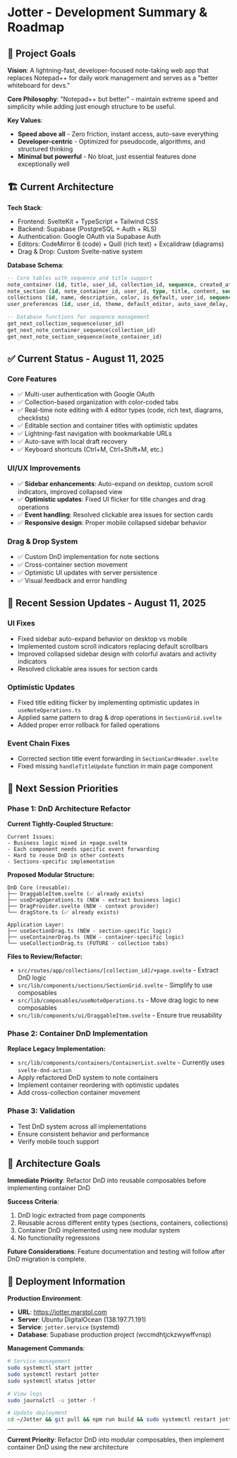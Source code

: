 # Jotter - Development Summary & Roadmap

## 🎯 Project Goals

**Vision**: A lightning-fast, developer-focused note-taking web app that replaces Notepad++ for daily work management and serves as a "better whiteboard for devs."

**Core Philosophy**: "Notepad++ but better" - maintain extreme speed and simplicity while adding just enough structure to be useful.

**Key Values**:

- **Speed above all** - Zero friction, instant access, auto-save everything
- **Developer-centric** - Optimized for pseudocode, algorithms, and structured thinking
- **Minimal but powerful** - No bloat, just essential features done exceptionally well

## 🏗️ Current Architecture

**Tech Stack**:

- Frontend: SvelteKit + TypeScript + Tailwind CSS
- Backend: Supabase (PostgreSQL + Auth + RLS)
- Authentication: Google OAuth via Supabase Auth
- Editors: CodeMirror 6 (code) + Quill (rich text) + Excalidraw (diagrams)
- Drag & Drop: Custom Svelte-native system

**Database Schema**:

```sql
-- Core tables with sequence and title support
note_container (id, title, user_id, collection_id, sequence, created_at, updated_at)
note_section (id, note_container_id, user_id, type, title, content, sequence, meta, checklist_data, created_at, updated_at)
collections (id, name, description, color, is_default, user_id, sequence, created_at, updated_at)
user_preferences (id, user_id, theme, default_editor, auto_save_delay, keyboard_shortcuts, last_visited_collection_id, created_at, updated_at)

-- Database functions for sequence management
get_next_collection_sequence(user_id)
get_next_note_container_sequence(collection_id)
get_next_note_section_sequence(note_container_id)
```

## ✅ Current Status - August 11, 2025

### **Core Features**

- ✅ Multi-user authentication with Google OAuth
- ✅ Collection-based organization with color-coded tabs
- ✅ Real-time note editing with 4 editor types (code, rich text, diagrams, checklists)
- ✅ Editable section and container titles with optimistic updates
- ✅ Lightning-fast navigation with bookmarkable URLs
- ✅ Auto-save with local draft recovery
- ✅ Keyboard shortcuts (Ctrl+M, Ctrl+Shift+M, etc.)

### **UI/UX Improvements**

- ✅ **Sidebar enhancements**: Auto-expand on desktop, custom scroll indicators, improved collapsed view
- ✅ **Optimistic updates**: Fixed UI flicker for title changes and drag operations
- ✅ **Event handling**: Resolved clickable area issues for section cards
- ✅ **Responsive design**: Proper mobile collapsed sidebar behavior

### **Drag & Drop System**

- ✅ Custom DnD implementation for note sections
- ✅ Cross-container section movement
- ✅ Optimistic UI updates with server persistence
- ✅ Visual feedback and error handling

## 🚀 Recent Session Updates - August 11, 2025

### **UI Fixes**

- Fixed sidebar auto-expand behavior on desktop vs mobile
- Implemented custom scroll indicators replacing default scrollbars
- Improved collapsed sidebar design with colorful avatars and activity indicators
- Resolved clickable area issues for section cards

### **Optimistic Updates**

- Fixed title editing flicker by implementing optimistic updates in `useNoteOperations.ts`
- Applied same pattern to drag & drop operations in `SectionGrid.svelte`
- Added proper error rollback for failed operations

### **Event Chain Fixes**

- Corrected section title event forwarding in `SectionCardHeader.svelte`
- Fixed missing `handleTitleUpdate` function in main page component

## 🎯 Next Session Priorities

### **Phase 1: DnD Architecture Refactor**

**Current Tightly-Coupled Structure:**

```
Current Issues:
- Business logic mixed in +page.svelte
- Each component needs specific event forwarding
- Hard to reuse DnD in other contexts
- Sections-specific implementation
```

**Proposed Modular Structure:**

```
DnD Core (reusable):
├── DraggableItem.svelte (✅ already exists)
├── useDragOperations.ts (NEW - extract business logic)
├── DragProvider.svelte (NEW - context provider)
└── dragStore.ts (✅ already exists)

Application Layer:
├── useSectionDrag.ts (NEW - section-specific logic)
├── useContainerDrag.ts (NEW - container-specific logic)
└── useCollectionDrag.ts (FUTURE - collection tabs)
```

**Files to Review/Refactor:**

- `src/routes/app/collections/[collection_id]/+page.svelte` - Extract DnD logic
- `src/lib/components/sections/SectionGrid.svelte` - Simplify to use composables
- `src/lib/composables/useNoteOperations.ts` - Move drag logic to new composables
- `src/lib/components/ui/DraggableItem.svelte` - Ensure true reusability

### **Phase 2: Container DnD Implementation**

**Replace Legacy Implementation:**

- `src/lib/components/containers/ContainerList.svelte` - Currently uses `svelte-dnd-action`
- Apply refactored DnD system to note containers
- Implement container reordering with optimistic updates
- Add cross-collection container movement

### **Phase 3: Validation**

- Test DnD system across all implementations
- Ensure consistent behavior and performance
- Verify mobile touch support

## 🔧 Architecture Goals

**Immediate Priority**: Refactor DnD into reusable composables before implementing container DnD

**Success Criteria**:

1. DnD logic extracted from page components
2. Reusable across different entity types (sections, containers, collections)
3. Container DnD implemented using new modular system
4. No functionality regressions

**Future Considerations**: Feature documentation and testing will follow after DnD migration is complete.

## 🔧 Deployment Information

**Production Environment**:

- **URL**: https://jotter.marstol.com
- **Server**: Ubuntu DigitalOcean (138.197.71.191)
- **Service**: `jotter.service` (systemd)
- **Database**: Supabase production project (wccmdhtjckzwywffvnsp)

**Management Commands**:

```bash
# Service management
sudo systemctl start jotter
sudo systemctl restart jotter
sudo systemctl status jotter

# View logs
sudo journalctl -u jotter -f

# Update deployment
cd ~/Jotter && git pull && npm run build && sudo systemctl restart jotter
```

---

**Current Priority**: Refactor DnD into modular composables, then implement container DnD using the new architecture
